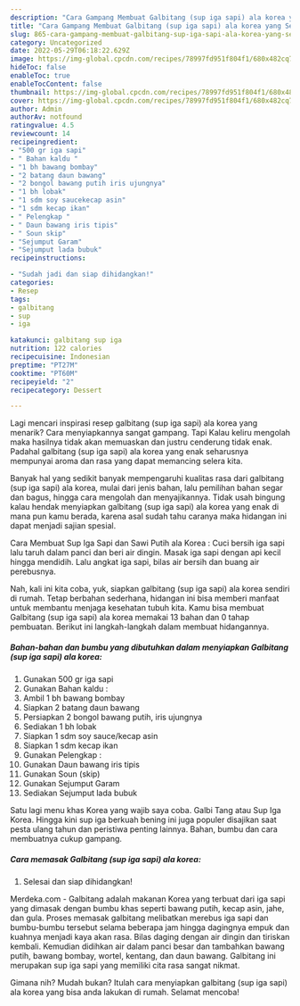 ```yaml
---
description: "Cara Gampang Membuat Galbitang (sup iga sapi) ala korea yang Sempurna, Buat Buka Puasa Enak Banget"
title: "Cara Gampang Membuat Galbitang (sup iga sapi) ala korea yang Sempurna, Buat Buka Puasa Enak Banget"
slug: 865-cara-gampang-membuat-galbitang-sup-iga-sapi-ala-korea-yang-sempurna-buat-buka-puasa-enak-banget
category: Uncategorized
date: 2022-05-29T06:18:22.629Z
image: https://img-global.cpcdn.com/recipes/78997fd951f804f1/680x482cq70/galbitang-sup-iga-sapi-ala-korea-foto-resep-utama.jpg
hideToc: false
enableToc: true
enableTocContent: false
thumbnail: https://img-global.cpcdn.com/recipes/78997fd951f804f1/680x482cq70/galbitang-sup-iga-sapi-ala-korea-foto-resep-utama.jpg
cover: https://img-global.cpcdn.com/recipes/78997fd951f804f1/680x482cq70/galbitang-sup-iga-sapi-ala-korea-foto-resep-utama.jpg
author: Admin
authorAv: notfound
ratingvalue: 4.5
reviewcount: 14
recipeingredient:
- "500 gr iga sapi"
- " Bahan kaldu "
- "1 bh bawang bombay"
- "2 batang daun bawang"
- "2 bongol bawang putih iris ujungnya"
- "1 bh lobak"
- "1 sdm soy saucekecap asin"
- "1 sdm kecap ikan"
- " Pelengkap "
- " Daun bawang iris tipis"
- " Soun skip"
- "Sejumput Garam"
- "Sejumput lada bubuk"
recipeinstructions:

- "Sudah jadi dan siap dihidangkan!"
categories:
- Resep
tags:
- galbitang
- sup
- iga

katakunci: galbitang sup iga 
nutrition: 122 calories
recipecuisine: Indonesian
preptime: "PT27M"
cooktime: "PT60M"
recipeyield: "2"
recipecategory: Dessert

---
```



Lagi mencari inspirasi resep galbitang (sup iga sapi) ala korea yang menarik? Cara menyiapkannya sangat gampang. Tapi Kalau keliru mengolah maka hasilnya tidak akan memuaskan dan justru cenderung tidak enak. Padahal galbitang (sup iga sapi) ala korea yang enak seharusnya mempunyai aroma dan rasa yang dapat memancing selera kita.


Banyak hal yang sedikit banyak mempengaruhi kualitas rasa dari galbitang (sup iga sapi) ala korea, mulai dari jenis bahan, lalu pemilihan bahan segar dan bagus, hingga cara mengolah dan menyajikannya. Tidak usah bingung kalau hendak menyiapkan galbitang (sup iga sapi) ala korea yang enak di mana pun kamu berada, karena asal sudah tahu caranya maka hidangan ini dapat menjadi sajian spesial.

Cara Membuat Sup Iga Sapi dan Sawi Putih ala Korea : Cuci bersih iga sapi lalu taruh dalam panci dan beri air dingin. Masak iga sapi dengan api kecil hingga mendidih. Lalu angkat iga sapi, bilas air bersih dan buang air perebusnya.


Nah, kali ini kita coba, yuk, siapkan galbitang (sup iga sapi) ala korea sendiri di rumah. Tetap berbahan sederhana, hidangan ini bisa memberi manfaat untuk membantu menjaga kesehatan tubuh kita. Kamu bisa membuat Galbitang (sup iga sapi) ala korea memakai 13 bahan dan 0 tahap pembuatan. Berikut ini langkah-langkah dalam membuat hidangannya.

<!--inarticleads1-->

##### Bahan-bahan dan bumbu yang dibutuhkan dalam menyiapkan Galbitang (sup iga sapi) ala korea:

1. Gunakan 500 gr iga sapi
1. Gunakan  Bahan kaldu :
1. Ambil 1 bh bawang bombay
1. Siapkan 2 batang daun bawang
1. Persiapkan 2 bongol bawang putih, iris ujungnya
1. Sediakan 1 bh lobak
1. Siapkan 1 sdm soy sauce/kecap asin
1. Siapkan 1 sdm kecap ikan
1. Gunakan  Pelengkap :
1. Gunakan  Daun bawang iris tipis
1. Gunakan  Soun (skip)
1. Gunakan Sejumput Garam
1. Sediakan Sejumput lada bubuk


Satu lagi menu khas Korea yang wajib saya coba. Galbi Tang atau Sup Iga Korea. Hingga kini sup iga berkuah bening ini juga populer disajikan saat pesta ulang tahun dan peristiwa penting lainnya. Bahan, bumbu dan cara membuatnya cukup gampang. 

<!--inarticleads2-->

##### Cara memasak Galbitang (sup iga sapi) ala korea:


1. Selesai dan siap dihidangkan!

Merdeka.com - Galbitang adalah makanan Korea yang terbuat dari iga sapi yang dimasak dengan bumbu khas seperti bawang putih, kecap asin, jahe, dan gula. Proses memasak galbitang melibatkan merebus iga sapi dan bumbu-bumbu tersebut selama beberapa jam hingga dagingnya empuk dan kuahnya menjadi kaya akan rasa. Bilas daging dengan air dingin dan tiriskan kembali. Kemudian didihkan air dalam panci besar dan tambahkan bawang putih, bawang bombay, wortel, kentang, dan daun bawang. Galbitang ini merupakan sup iga sapi yang memiliki cita rasa sangat nikmat. 

Gimana nih? Mudah bukan? Itulah cara menyiapkan galbitang (sup iga sapi) ala korea yang bisa anda lakukan di rumah. Selamat mencoba!
